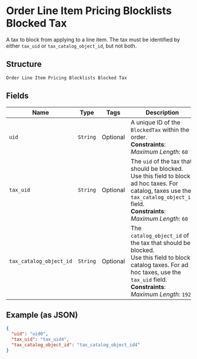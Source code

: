 
# Order Line Item Pricing Blocklists Blocked Tax

A tax to block from applying to a line item. The tax must be
identified by either `tax_uid` or `tax_catalog_object_id`, but not both.

## Structure

`Order Line Item Pricing Blocklists Blocked Tax`

## Fields

| Name | Type | Tags | Description |
|  --- | --- | --- | --- |
| `uid` | `String` | Optional | A unique ID of the `BlockedTax` within the order.<br>**Constraints**: *Maximum Length*: `60` |
| `tax_uid` | `String` | Optional | The `uid` of the tax that should be blocked. Use this field to block<br>ad hoc taxes. For catalog, taxes use the `tax_catalog_object_id` field.<br>**Constraints**: *Maximum Length*: `60` |
| `tax_catalog_object_id` | `String` | Optional | The `catalog_object_id` of the tax that should be blocked.<br>Use this field to block catalog taxes. For ad hoc taxes, use the<br>`tax_uid` field.<br>**Constraints**: *Maximum Length*: `192` |

## Example (as JSON)

```json
{
  "uid": "uid0",
  "tax_uid": "tax_uid4",
  "tax_catalog_object_id": "tax_catalog_object_id4"
}
```

